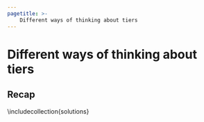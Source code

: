 ```yaml
---
pagetitle: >-
    Different ways of thinking about tiers
---
```


# Different ways of thinking about tiers

## Recap

<!-- fixme -->
\includecollection{solutions}
